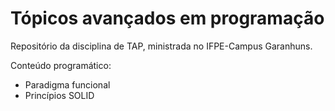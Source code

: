 # Tópicos avançados em programação

Repositório da disciplina de TAP, ministrada no IFPE-Campus Garanhuns.

Conteúdo programático:
* Paradigma funcional
* Princípios SOLID
